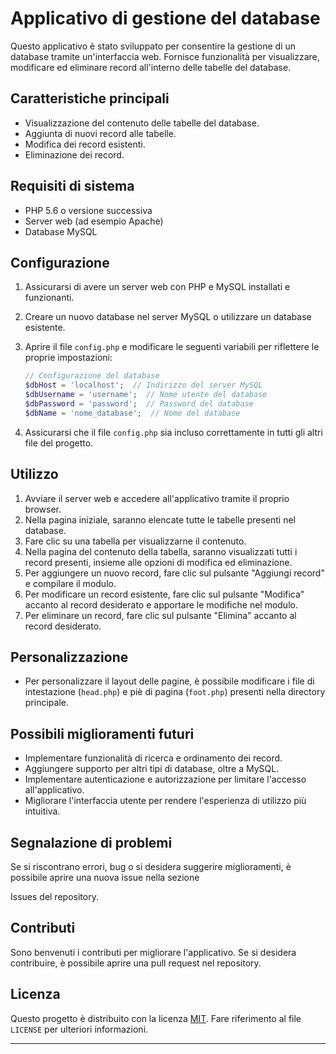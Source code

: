 # Applicativo di gestione del database

Questo applicativo è stato sviluppato per consentire la gestione di un database tramite un'interfaccia web. Fornisce funzionalità per visualizzare, modificare ed eliminare record all'interno delle tabelle del database.

## Caratteristiche principali

- Visualizzazione del contenuto delle tabelle del database.
- Aggiunta di nuovi record alle tabelle.
- Modifica dei record esistenti.
- Eliminazione dei record.

## Requisiti di sistema

- PHP 5.6 o versione successiva
- Server web (ad esempio Apache)
- Database MySQL

## Configurazione

1. Assicurarsi di avere un server web con PHP e MySQL installati e funzionanti.
2. Creare un nuovo database nel server MySQL o utilizzare un database esistente.
3. Aprire il file `config.php` e modificare le seguenti variabili per riflettere le proprie impostazioni:

   ```php
   // Configurazione del database
   $dbHost = 'localhost';  // Indirizzo del server MySQL
   $dbUsername = 'username';  // Nome utente del database
   $dbPassword = 'password';  // Password del database
   $dbName = 'nome_database';  // Nome del database

   ```

4. Assicurarsi che il file `config.php` sia incluso correttamente in tutti gli altri file del progetto.

## Utilizzo

1. Avviare il server web e accedere all'applicativo tramite il proprio browser.
2. Nella pagina iniziale, saranno elencate tutte le tabelle presenti nel database.
3. Fare clic su una tabella per visualizzarne il contenuto.
4. Nella pagina del contenuto della tabella, saranno visualizzati tutti i record presenti, insieme alle opzioni di modifica ed eliminazione.
5. Per aggiungere un nuovo record, fare clic sul pulsante "Aggiungi record" e compilare il modulo.
6. Per modificare un record esistente, fare clic sul pulsante "Modifica" accanto al record desiderato e apportare le modifiche nel modulo.
7. Per eliminare un record, fare clic sul pulsante "Elimina" accanto al record desiderato.

## Personalizzazione

- Per personalizzare il layout delle pagine, è possibile modificare i file di intestazione (`head.php`) e piè di pagina (`foot.php`) presenti nella directory principale.

## Possibili miglioramenti futuri

- Implementare funzionalità di ricerca e ordinamento dei record.
- Aggiungere supporto per altri tipi di database, oltre a MySQL.
- Implementare autenticazione e autorizzazione per limitare l'accesso all'applicativo.
- Migliorare l'interfaccia utente per rendere l'esperienza di utilizzo più intuitiva.

## Segnalazione di problemi

Se si riscontrano errori, bug o si desidera suggerire miglioramenti, è possibile aprire una nuova issue nella sezione

 Issues del repository.

## Contributi

Sono benvenuti i contributi per migliorare l'applicativo. Se si desidera contribuire, è possibile aprire una pull request nel repository.

## Licenza

Questo progetto è distribuito con la licenza [MIT](https://opensource.org/licenses/MIT). Fare riferimento al file `LICENSE` per ulteriori informazioni.

---
